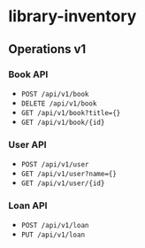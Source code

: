 # library-inventory

## Operations v1
### Book API
* `POST /api/v1/book`
* `DELETE /api/v1/book`
* `GET /api/v1/book?title={}`
* `GET /api/v1/book/{id}`
  
### User API
* `POST /api/v1/user`
* `GET /api/v1/user?name={}`
* `GET /api/v1/user/{id}`

### Loan API
* `POST /api/v1/loan`
* `PUT /api/v1/loan`
